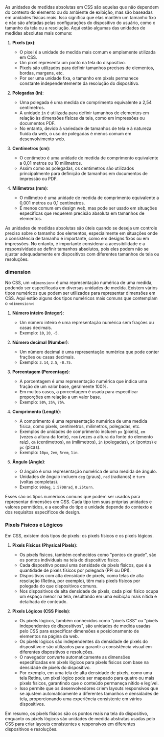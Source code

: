 As unidades de medidas absolutas em CSS são aquelas que não dependem do contexto do elemento ou do ambiente de exibição, mas são baseadas em unidades físicas reais. Isso significa que elas mantêm um tamanho fixo e não são afetadas pelas configurações do dispositivo do usuário, como o tamanho da tela ou a resolução. Aqui estão algumas das unidades de medidas absolutas mais comuns:

1. **Pixels (px)**:
   - O pixel é a unidade de medida mais comum e amplamente utilizada em CSS.
   - Um pixel representa um ponto na tela do dispositivo.
   - Pixels são utilizados para definir tamanhos precisos de elementos, bordas, margens, etc.
   - Por ser uma unidade fixa, o tamanho em pixels permanece constante independentemente da resolução do dispositivo.

2. **Polegadas (in)**:
   - Uma polegada é uma medida de comprimento equivalente a 2,54 centímetros.
   - A unidade `in` é utilizada para definir tamanhos de elementos em relação às dimensões físicas da tela, como em impressões ou documentos PDF.
   - No entanto, devido à variedade de tamanhos de tela e à natureza fluida da web, o uso de polegadas é menos comum em desenvolvimento web.

3. **Centímetros (cm)**:
   - O centímetro é uma unidade de medida de comprimento equivalente a 0,01 metros ou 10 milímetros.
   - Assim como as polegadas, os centímetros são utilizados principalmente para definição de tamanhos em documentos de impressão ou PDF.

4. **Milímetros (mm)**:
   - O milímetro é uma unidade de medida de comprimento equivalente a 0,001 metros ou 0,1 centímetros.
   - É menos comum em design web, mas pode ser usado em situações específicas que requerem precisão absoluta em tamanhos de elementos.

As unidades de medidas absolutas são úteis quando se deseja um controle preciso sobre o tamanho dos elementos, especialmente em situações onde a consistência de tamanho é importante, como em designs fixos ou em impressões. No entanto, é importante considerar a acessibilidade e a responsividade ao definir tamanhos absolutos, pois eles podem não se ajustar adequadamente em dispositivos com diferentes tamanhos de tela ou resoluções.

### dimension

No CSS, um `<dimension>` é uma representação numérica de uma medida, podendo ser especificada em diversas unidades de medida. Existem vários tipos numéricos que podem ser utilizados para representar dimensões em CSS. Aqui estão alguns dos tipos numéricos mais comuns que contemplam o `<dimension>`:

1. **Número inteiro (Integer)**:
   - Um número inteiro é uma representação numérica sem frações ou casas decimais.
   - Exemplo: `10`, `20`, `-5`.

2. **Número decimal (Number)**:
   - Um número decimal é uma representação numérica que pode conter frações ou casas decimais.
   - Exemplo: `3.14`, `2.5`, `-0.75`.

3. **Porcentagem (Percentage)**:
   - A porcentagem é uma representação numérica que indica uma fração de um valor base, geralmente 100%.
   - Em muitos casos, a porcentagem é usada para especificar proporções em relação a um valor base.
   - Exemplo: `50%`, `25%`, `75%`.

4. **Comprimento (Length)**:
   - A comprimento é uma representação numérica de uma medida física, como pixels, centímetros, milímetros, polegadas, etc.
   - Exemplos de unidades de comprimento incluem `px` (pixels), `em` (vezes a altura da fonte), `rem` (vezes a altura da fonte do elemento raiz), `cm` (centímetros), `mm` (milímetros), `in` (polegadas), `pt` (pontos) e `pc` (picas).
   - Exemplo: `10px`, `2em`, `5rem`, `1in`.

5. **Ângulo (Angle)**:
   - O ângulo é uma representação numérica de uma medida de ângulo.
   - Unidades de ângulo incluem `deg` (graus), `rad` (radianos) e `turn` (voltas completas).
   - Exemplo: `90deg`, `1.5708rad`, `0.25turn`.

Esses são os tipos numéricos comuns que podem ser usados para representar dimensões em CSS. Cada tipo tem suas próprias unidades e valores permitidos, e a escolha do tipo e unidade depende do contexto e dos requisitos específicos de design.

### Pixels Físicos e Lógicos

Em CSS, existem dois tipos de pixels: os pixels físicos e os pixels lógicos.

1. **Pixels Físicos (Physical Pixels)**:
   - Os pixels físicos, também conhecidos como "pontos de grade", são os pontos individuais na tela do dispositivo físico.
   - Cada dispositivo possui uma densidade de pixels físicos, que é a quantidade de pixels físicos por polegada (PPI ou DPI).
   - Dispositivos com alta densidade de pixels, como telas de alta resolução (Retina, por exemplo), têm mais pixels físicos por polegada do que dispositivos comuns.
   - Nos dispositivos de alta densidade de pixels, cada pixel físico ocupa um espaço menor na tela, resultando em uma exibição mais nítida e detalhada de conteúdo.

2. **Pixels Lógicos (CSS Pixels)**:
   - Os pixels lógicos, também conhecidos como "pixels CSS" ou "pixels independentes de dispositivos", são unidades de medida usadas pelo CSS para especificar dimensões e posicionamento de elementos na página da web.
   - Os pixels lógicos são independentes da densidade de pixels do dispositivo e são utilizados para garantir a consistência visual em diferentes dispositivos e resoluções.
   - O navegador converte automaticamente as dimensões especificadas em pixels lógicos para pixels físicos com base na densidade de pixels do dispositivo.
   - Por exemplo, em uma tela de alta densidade de pixels, como uma tela Retina, um pixel lógico pode ser mapeado para quatro ou mais pixels físicos, garantindo que o conteúdo permaneça nítido e legível.
   - Isso permite que os desenvolvedores criem layouts responsivos que se ajustem automaticamente a diferentes tamanhos e densidades de tela, proporcionando uma experiência consistente em vários dispositivos.

Em resumo, os pixels físicos são os pontos reais na tela do dispositivo, enquanto os pixels lógicos são unidades de medida abstratas usadas pelo CSS para criar layouts consistentes e responsivos em diferentes dispositivos e resoluções.